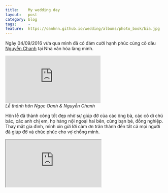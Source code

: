 ```yaml
---
title:    My wedding day
layout:   post
category: blog
tags:     ~
feature:  https://oanhnn.github.io/wedding/albums/photo_book/bia.jpg
---
```


Ngày 04/09/2016 vừa qua mình đã có đám cưới hạnh phúc cùng cô dâu [Nguyễn Chanh](http://facebook.com/axitcitric)
tại Nhà văn hóa làng mình. 

<!--more-->

<p>
  <div class="embed-container">
    <iframe src="https://www.youtube.com/embed/FSLbdMFQ2Xk" frameborder="0" allowfullscreen></iframe>
  </div>
  <em>Lễ thành hôn Ngọc Oanh & Nguyễn Chanh</em>
</p>

Hôn lễ đã thành công tốt đẹp nhờ sự giúp đỡ của các ông bà, các cô dì chú bác, 
các anh chị em, họ hàng nội ngoại hai bên, cùng bạn bè, đồng nghiệp. Thay mặt gia đình, 
mình xin gửi lời cảm ơn trân thành đến tất cả mọi người đã giúp đỡ và chúc phúc cho vợ chồng mình.

<div class="embed-container">
  <iframe src="https://oanhnn.github.io/wedding"></iframe>
</div>